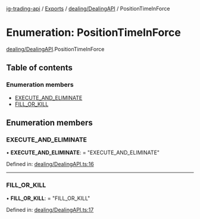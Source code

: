 [ig-trading-api](../README.md) / [Exports](../modules.md) / [dealing/DealingAPI](../modules/dealing_dealingapi.md) / PositionTimeInForce

# Enumeration: PositionTimeInForce

[dealing/DealingAPI](../modules/dealing_dealingapi.md).PositionTimeInForce

## Table of contents

### Enumeration members

- [EXECUTE_AND_ELIMINATE](dealing_dealingapi.positiontimeinforce.md#execute_and_eliminate)
- [FILL_OR_KILL](dealing_dealingapi.positiontimeinforce.md#fill_or_kill)

## Enumeration members

### EXECUTE_AND_ELIMINATE

• **EXECUTE_AND_ELIMINATE**: = "EXECUTE_AND_ELIMINATE"

Defined in: [dealing/DealingAPI.ts:16](https://github.com/bennycode/ig-trading-api/blob/76cc822/src/dealing/DealingAPI.ts#L16)

---

### FILL_OR_KILL

• **FILL_OR_KILL**: = "FILL_OR_KILL"

Defined in: [dealing/DealingAPI.ts:17](https://github.com/bennycode/ig-trading-api/blob/76cc822/src/dealing/DealingAPI.ts#L17)
